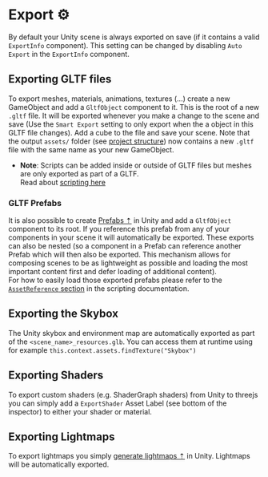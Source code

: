 # Export ⚙️
By default your Unity scene is always exported on save (if it contains a valid ``ExportInfo`` component). This setting can be changed by disabling ``Auto Export`` in the ``ExportInfo`` component.

## Exporting GLTF files
To export meshes, materials, animations, textures (...) create a new GameObject and add a ``GltfObject`` component to it. This is the root of a new ``.gltf`` file. It will be exported whenever you make a change to the scene and save (Use the ``Smart Export`` setting to only export when the a object in this GLTF file changes). Add a cube to the file and save your scene. Note that the output ``assets/`` folder (see [project structure](#vite-project-structure)) now contains a new ``.gltf`` file with the same name as your new GameObject.  
- **Note**: Scripts can be added inside or outside of GLTF files but meshes are only exported as part of a GLTF.   
  Read about [scripting here](./scripting.md)

### GLTF Prefabs
It is also possible to create [Prefabs ⇡](https://docs.unity3d.com/Manual/Prefabs.html) in Unity and add a ``GltfObject`` component to its root. If you reference this prefab from any of your components in your scene it will automatically be exported. These exports can also be nested (so a component in a Prefab can reference another Prefab which will then also be exported. This mechanism allows for composing scenes to be as lightweight as possible and loading the most important content first and defer loading of additional content).  
For how to easily load those exported prefabs please refer to the [``AssetReference`` section](scripting.md#assetreference--addressables) in the scripting documentation.

## Exporting the Skybox
The Unity skybox and environment map are automatically exported as part of the ``<scene_name>_resources.glb``. You can access them at runtime using for example ``this.context.assets.findTexture("Skybox")``

## Exporting Shaders
To export custom shaders (e.g. ShaderGraph shaders) from Unity to threejs you can simply add a ``ExportShader`` Asset Label (see bottom of the inspector) to either your shader or material.

## Exporting Lightmaps
To export lightmaps you simply [generate lightmaps ⇡](https://docs.unity3d.com/Manual/Lightmapping.html) in Unity. Lightmaps will be automatically exported.
